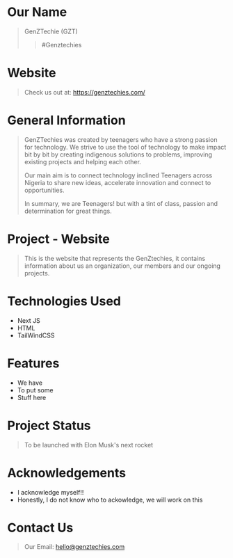 # Our Name

> GenZTechie (GZT)
>> #Genztechies

# Website

> Check us out at: https://genztechies.com/

# General Information

> GenZTechies was created by teenagers who have a strong passion for technology. We strive
> to use the tool of technology to make impact bit by bit by creating indigenous solutions
> to problems, improving existing projects and helping each other.
>
> Our main aim is to connect technology inclined Teenagers across Nigeria to
> share new ideas, accelerate innovation and connect to opportunities.
>
> In summary, we are Teenagers! but with a tint of class, passion and determination for
> great things.

# Project - Website

> This is the website that represents the GenZtechies, it contains information about us an
> organization, our members and our ongoing projects.

# Technologies Used

- Next JS
- HTML
- TailWindCSS

# Features

- We have
- To put some
- Stuff here

# Project Status

> To be launched with Elon Musk's next rocket

# Acknowledgements

- I acknowledge myself!!
- Honestly, I do not know who to ackowledge, we will work on this

# Contact Us

> Our Email: hello@genztechies.com

